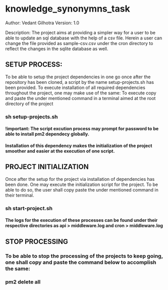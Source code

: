 # knowledge_synonymns_task

Author: Vedant Gilhotra
Version: 1.0

Description: The project aims at providing a simpler way for a user to be able to update an sql database with the help of a csv file. 
Herein a user can change the file provided as sample-csv.csv under the cron directory to reflect the changes in the sqlite database as well.

## SETUP PROCESS:
To be able to setup the project dependencies in one go once after the repository has been cloned, a script by the name setup-projects.sh has been provided.
To execute installation of all required dependencies throughout the project, one may make use of the same:
To execute copy and paste the under mentioned command in a terminal aimed at the root directory of the project

### sh setup-projects.sh

#### !important: The script excution process may prompt for password to be able to install pm2 dependecy globally. 
#### Installation of this dependency makes the initialization of the project smoother and easier at the execution of one script.

## PROJECT INITIALIZATION
Once after the setup for the project via installation of dependencies has been done. One may execute the initialization script for the project.
To be able to do so, the user shall copy paste the under mentioned command in their terminal.
### sh start-project.sh 

#### The logs for the execution of these processes can be found under their respective directories as api > middleware.log and cron > middleware.log

## STOP PROCESSING

### To be able to stop the processing of the projects to keep going, one shall copy and paste the command below to accomplish the same:
### pm2 delete all
